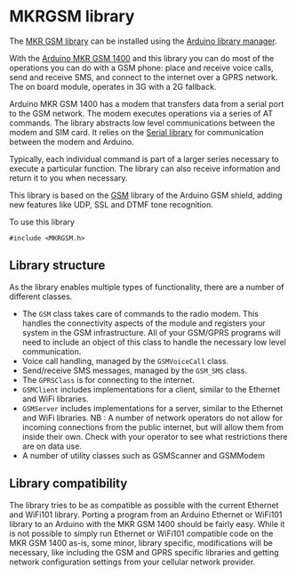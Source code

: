 # MKRGSM library

The [MKR GSM library](https://www.arduino.cc/en/Reference/MKRGSM) can be installed using the [Arduino library manager](https://www.arduino.cc/en/Guide/Libraries).

With the [Arduino MKR GSM 1400](https://store.arduino.cc/mkr-gsm-1400) and this library you can do most of the operations you can do with a GSM phone: place and receive voice calls, send and receive SMS, and connect to the internet over a GPRS network. The on board module, operates in 3G with a 2G fallback.

Arduino MKR GSM 1400 has a modem that transfers data from a serial port to the GSM network. The modem executes operations via a series of AT commands. The library abstracts low level communications between the modem and SIM card. It relies on the [Serial library](https://www.arduino.cc/en/Reference/Serial) for communication between the modem and Arduino.

Typically, each individual command is part of a larger series necessary to execute a particular function. The library can also receive information and return it to you when necessary.

This library is based on the [GSM](https://www.arduino.cc/en/Reference/GSM) library of the Arduino GSM shield, adding new features like UDP, SSL and DTMF tone recognition.

To use this library
```
#include <MKRGSM.h>
```

## Library structure

As the library enables multiple types of functionality, there are a number of different classes.

- The `GSM` class takes care of commands to the radio modem. This handles the connectivity aspects of the module and registers your system in the GSM infrastructure. All of your GSM/GPRS programs will need to include an object of this class to handle the necessary low level communication.
- Voice call handling, managed by the `GSMVoiceCall` class.
- Send/receive SMS messages, managed by the `GSM_SMS` class.
- The `GPRSClass` is for connecting to the internet.
- `GSMClient` includes implementations for a client, similar to the Ethernet and WiFi libraries.
- `GSMServer` includes implementations for a server, similar to the Ethernet and WiFi libraries. NB : A number of network operators do not allow for incoming connections from the public internet, but will allow them from inside their own. Check with your operator to see what restrictions there are on data use.
- A number of utility classes such as GSMScanner and GSMModem

## Library compatibility

The library tries to be as compatible as possible with the current Ethernet and WiFi101 library. Porting a program from an Arduino Ethernet or WiFi101 library to an Arduino with the MKR GSM 1400 should be fairly easy. While it is not possible to simply run Ethernet or WiFi101 compatible code on the MKR GSM 1400 as-is, some minor, library specific, modifications will be necessary, like including the GSM and GPRS specific libraries and getting network configuration settings from your cellular network provider.
